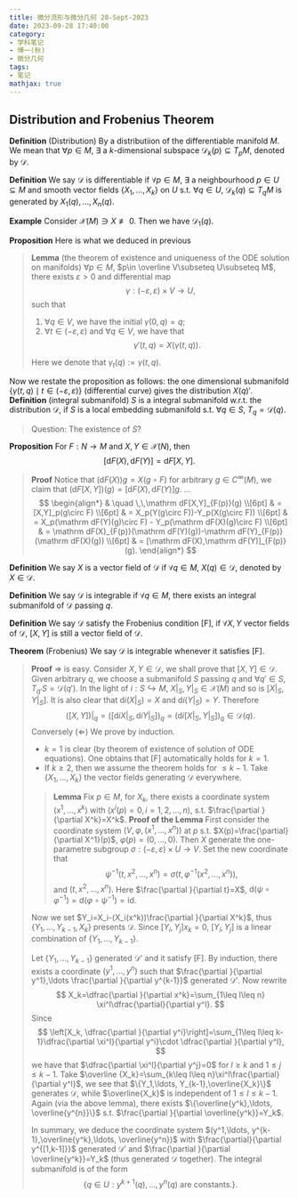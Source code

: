 ```yaml
---
title: 微分流形与微分几何 28-Sept-2023
date: 2023-09-28 17:40:00
category: 
- 学科笔记
- 博一(秋)
- 微分几何
tags: 
- 笔记
mathjax: true
---
```


## Distribution and Frobenius Theorem

**Definition** (Distribution) By a distributiion of the differentiable manifold $M$. We mean that $\forall p\in M$, $\exists$ a $k$-dimensional subspace $\mathscr D_k(p)\subseteq T_pM$, denoted by $\mathscr D$. 

**Definition** We say $\mathscr D$ is differentiable if $\forall p\in M$, $\exists$ a neighbourhood $p\in U\subseteq M$ and smooth vector fields $\{X_1,\ldots, X_k\}$ on $U$ s.t. $\forall q\in U$, $\mathscr D_k(q)\subseteq T_qM$ is generated by $X_1(q),\ldots ,X_n(q)$. 

**Example** Consider $\mathscr X(M)\ni X\not\equiv 0$. Then we have $\mathscr D_1(q)$. 

**Proposition** Here is what we deduced in previous
> **Lemma** (the theorem of existence and uniqueness of the ODE solution on manifolds) $\forall p\in M$, $p\in \overline V\subseteq U\subseteq M$, there exists $\varepsilon > 0$ and differential map 
$$
\gamma:(-\varepsilon, \varepsilon)\times V\to U,
$$
such that
> 1. $\forall  q\in V$, we have the initial $\gamma(0,q)=q$;
> 2. $\forall t\in (-\varepsilon,\varepsilon)$ and $\forall q\in V$, we have that 
$$
\gamma'(t,q)=X(\gamma(t,q)). 
$$
>
> Here we denote that $\gamma_t(q):=\gamma(t,q)$. 

Now we restate the proposition as follows: the one dimensional submanifold $\{\gamma(t,q)\mid t\in (-\varepsilon,\varepsilon)\}$ (differential curve) gives the distribution $X(q)'$. 
**Definition** (integral submanifold) $S$ is a integral submanifold w.r.t. the distribution $\mathscr D$, if $S$ is a local embedding submanifold s.t. $\forall q\in S$, $T_q=\mathscr D(q)$. 

> Question: The existence of $S$? 

**Proposition** For $F:N\to M$ and $X,Y\in \mathscr X(N)$, then 
$$
[\mathrm dF(X),\mathrm dF(Y)]=\mathrm dF[X,Y]. 
$$

> **Proof** Notice that $(\mathrm dF(X))g=X(g\circ F)$ for arbitrary $g\in C^\infty(M)$, we claim that $(\mathrm d F[X,Y])(g)=[\mathrm dF(X),\mathrm d F(Y)]g$. 
> ...
> $$
> \begin{align*}
 & \quad \,\,\mathrm dF[X,Y]_{F(p)}(g) \\[6pt]
 & = [X,Y]_p(g\circ F) \\[6pt]
 & = X_p(Y(g\circ F))-Y_p(X(g\circ F)) \\[6pt]
 & = X_p(\mathrm dF(Y)(g)\circ F) - Y_p(\mathrm dF(X)(g)\circ F) \\[6pt]
 & = \mathrm dF(X)_{F(p)}(\mathrm dF(Y)(g))-\mathrm dF(Y)_{F(p)}(\mathrm dF(X)(g)) \\[6pt]
 & = [\mathrm dF(X),\mathrm dF(Y)]_{F(p)} (g).
\end{align*}
> $$

**Definition** We say $X$ is a vector field of $\mathscr D$ if $\forall q\in M$, $X(q)\in \mathscr D$, denoted by $X\in \mathscr D$. 

**Definition** We say $\mathscr D$ is integrable if $\forall q\in M$, there exists an integral submanifold of $\mathscr D$ passing $q$.

**Definition** We say $\mathscr D$ satisfy the Frobenius condition [F], if $\forall X,Y$ vector fields of $\mathscr D$, $[X,Y]$ is still a vector field of $\mathscr D$. 

**Theorem** (Frobenius) We say $\mathscr D$ is integrable whenever it satisfies [F].
> **Proof**  $\Rightarrow$ is easy. Consider $X,Y\in \mathscr D$, we shall prove that $[X,Y]\in \mathscr D$. Given arbitrary $q$, we choose a submanifold $S$ passing $q$ and $\forall q'\in S$, $T_{q'}S=\mathscr D(q')$. 
> In the light of $i:S\hookrightarrow M$, $X|_S,Y|_S\in \mathscr X(M)$ and so is $[X|_S,Y|_S]$. It is also clear that $\mathrm di(X|_S)=X$ and $\mathrm di(Y|_S)=Y$. Therefore
> $$
> ([X,Y])|_q=([\mathrm di X|_S,\mathrm diY|_S])_q=(\mathrm di[X|_S,Y|_S])_q\in \mathscr D(q).
> $$
> Conversely ($\Leftarrow$) We prove by induction. 
> * $k=1$ is clear (by theorem of existence of solution of ODE equations). One obtains that [F] automatically holds for $k=1$. 
> * If $k\geq 2$, then we assume the theorem holds for $\leq k-1$. Take $\{X_1,\ldots, X_k\}$ the vector fields generating $\mathscr D$ everywhere. 
>> **Lemma** Fix $p\in M$, for $X_k$, there exists a coordinate system $(x^1,\ldots, x^k)$ with $(x^i(p)=0,i=1,2,\ldots, n)$, s.t. $\frac{\partial }{\partial X^k}=X^k$. 
>> **Proof of the Lemma** First consider the coordinate system $(V,\varphi,(x^1,\ldots, x^n))$ at $p$ s.t. $X(p)=\frac{\partial}{\partial X^1}(p)$, $\varphi(p)=(0,\ldots, 0)$. Then $X$ generate the one-parametre subgroup $\sigma:(-\varepsilon,\varepsilon)\times U\to V$. Set the new coordinate that
$$
\psi^{-1}(t,x^2,\ldots, x^n)=\sigma(t,\varphi^{-1}(x^2,\ldots, x^n)),
$$
and $(t,x^2,\ldots, x^n)$. Here $\frac{\partial }{\partial t}=X$, $\mathrm d(\psi\circ \varphi^{-1})=\mathrm d(\varphi\circ \psi^{-1})=\mathrm{id}$. 
>> 
> Now we set $Y_i=X_i-(X_i(x^k))\frac{\partial }{\partial X^k}$, thus $\{Y_1,\ldots, Y_{k-1},X_k\}$ presents $\mathscr D$. Since $[Y_i,Y_j]x_k=0$, $[Y_i,Y_j]$ is a linear combination of $\{Y_1,\ldots, Y_{k-1}\}$. 
> 
> Let $\{Y_1,\ldots, Y_{k-1}\}$ generated $\mathscr D'$ and it satisfy [F]. By induction, there exists a coordinate $(y^1,\ldots, y^n)$ such that $\frac{\partial }{\partial y^1},\ldots \frac{\partial }{\partial y^{k-1}}$ generated $\mathscr D'$. Now rewrite 
> $$
> X_k=\dfrac{\partial }{\partial x^k}=\sum_{1\leq l\leq n} \xi^l\dfrac{\partial}{\partial y^l}.
> $$
> Since 
> $$
> \left[X_k, \dfrac{\partial }{\partial y^i}\right]=\sum_{1\leq l\leq k-1}\dfrac{\partial \xi^l}{\partial  y^i}\cdot \dfrac{\partial }{\partial y^l},
> $$
> we have that $\dfrac{\partial \xi^l}{\partial y^j}=0$ for $l\geq k$ and $1\leq j\leq k-1$. 
> Take $\overline {X_k}=\sum_{k\leq l\leq n}\xi^l\frac{\partial}{\partial y^l}$, we see that $\{Y_1,\ldots, Y_{k-1},\overline{X_k}\}$ generates $\mathscr D$, while $\overline{X_k}$ is independent of $1\leq l\leq k-1$. Again (via the above lemma), there exists $\{\overline{y^k},\ldots, \overline{y^{n}}\}$ s.t. $\frac{\partial }{\partial \overline{y^k}}=Y_k$. 
>
> In summary, we deduce the coordinate system $(y^1,\ldots, y^{k-1},\overline{y^k},\ldots, \overline{y^n})$ with $\frac{\partial}{\partial y^{[1,k-1]}}$ generated $\mathscr D'$ and $\frac{\partial }{\partial \overline{y^k}}=Y_k$ (thus generated $\mathscr D$ together). The integral submanifold is of the form
> $$
> \{q\in U: y^{k+1}(q),\ldots, y^{n}(q)\text{ are constants.}\}.
> $$
